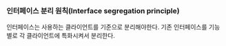 ### 인터페이스 분리 원칙(Interface segregation principle)

인터페이스는 사용하는 클라이언트를 기준으로 분리해야한다.
기존 인터페이스를 기능별로 각 클라이언트에 특화시켜서 분리한다.
